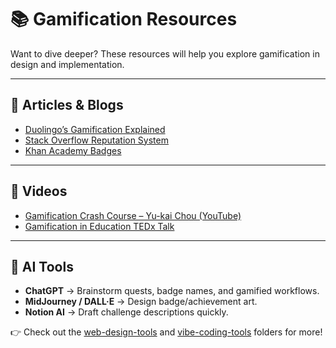 # 📚 Gamification Resources

Want to dive deeper? These resources will help you explore gamification in design and implementation.

---

## 📰 Articles & Blogs
- [Duolingo’s Gamification Explained](https://www.gamify.com/duolingo)  
- [Stack Overflow Reputation System](https://meta.stackoverflow.com/questions/what-is-reputation)  
- [Khan Academy Badges](https://support.khanacademy.org/hc/en-us/articles/202262950-Badges)  

---

## 🎥 Videos
- [Gamification Crash Course – Yu-kai Chou (YouTube)](https://www.youtube.com/watch?v=v5Qjuegtiyc)  
- [Gamification in Education TEDx Talk](https://www.youtube.com/watch?v=FeF8WJ8cG8c)  

---

## 🤖 AI Tools
- **ChatGPT** → Brainstorm quests, badge names, and gamified workflows.  
- **MidJourney / DALL·E** → Design badge/achievement art.  
- **Notion AI** → Draft challenge descriptions quickly.

👉 Check out the [web-design-tools](../web-design-tools) and [vibe-coding-tools](../vibe-coding-tools) folders for more!
